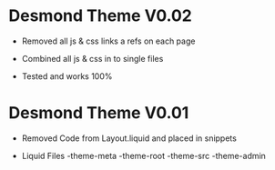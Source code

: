 <!-- ------------------------------------------ -->

# Desmond Theme V0.02

- Removed all js & css links a refs on each page
- Combined all js & css in to single files

- Tested and works 100%

<!-- ------------------------------------------ -->

# Desmond Theme V0.01

- Removed Code from Layout.liquid
  and placed in snippets

- Liquid Files
  -theme-meta
  -theme-root
  -theme-src
  -theme-admin
